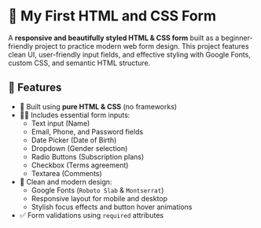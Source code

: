 # 📝 My First HTML and CSS Form
A **responsive and beautifully styled HTML & CSS form** built as a beginner-friendly project to practice modern web form design. This project features clean UI, user-friendly input fields, and effective styling with Google Fonts, custom CSS, and semantic HTML structure.
## 🌟 Features
- 📄 Built using **pure HTML & CSS** (no frameworks)
- 🧑‍💼 Includes essential form inputs:
  - Text input (Name)
  - Email, Phone, and Password fields
  - Date Picker (Date of Birth)
  - Dropdown (Gender selection)
  - Radio Buttons (Subscription plans)
  - Checkbox (Terms agreement)
  - Textarea (Comments)
- 🎨 Clean and modern design:
  - Google Fonts (`Roboto Slab` & `Montserrat`)
  - Responsive layout for mobile and desktop
  - Stylish focus effects and button hover animations
- ✅ Form validations using `required` attributes



